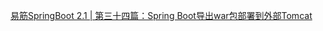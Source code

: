 [易筋SpringBoot 2.1 | 第三十四篇：Spring Boot导出war包部署到外部Tomcat](https://blog.csdn.net/zgpeace/article/details/104547552)
